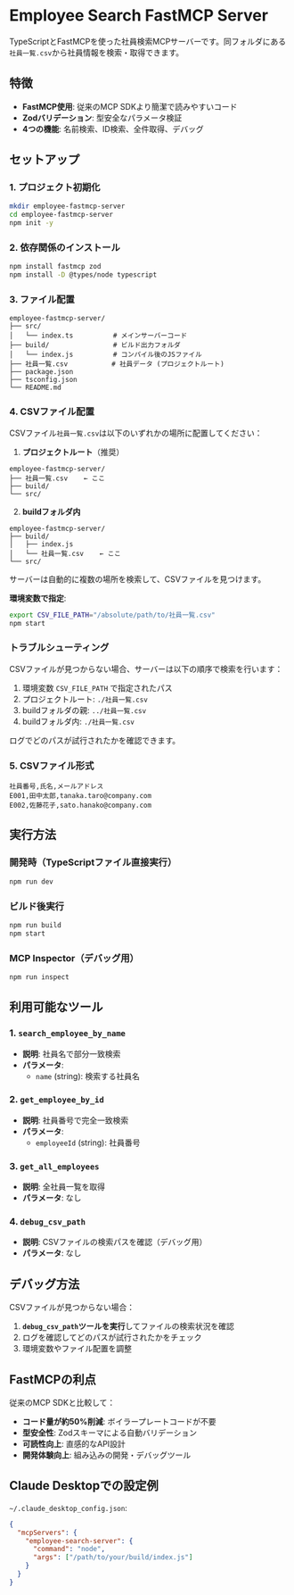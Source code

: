 # Employee Search FastMCP Server

TypeScriptとFastMCPを使った社員検索MCPサーバーです。同フォルダにある`社員一覧.csv`から社員情報を検索・取得できます。

## 特徴

- **FastMCP使用**: 従来のMCP SDKより簡潔で読みやすいコード
- **Zodバリデーション**: 型安全なパラメータ検証
- **4つの機能**: 名前検索、ID検索、全件取得、デバッグ

## セットアップ

### 1. プロジェクト初期化
```bash
mkdir employee-fastmcp-server
cd employee-fastmcp-server
npm init -y
```

### 2. 依存関係のインストール
```bash
npm install fastmcp zod
npm install -D @types/node typescript
```

### 3. ファイル配置
```
employee-fastmcp-server/
├── src/
│   └── index.ts          # メインサーバーコード
├── build/                # ビルド出力フォルダ
│   └── index.js          # コンパイル後のJSファイル
├── 社員一覧.csv           # 社員データ (プロジェクトルート)
├── package.json
├── tsconfig.json
└── README.md
```

### 4. CSVファイル配置

CSVファイル`社員一覧.csv`は以下のいずれかの場所に配置してください：

1. **プロジェクトルート**（推奨）
```
employee-fastmcp-server/
├── 社員一覧.csv    ← ここ
├── build/
└── src/
```

2. **buildフォルダ内**
```
employee-fastmcp-server/
├── build/
│   ├── index.js
│   └── 社員一覧.csv    ← ここ
└── src/
```

サーバーは自動的に複数の場所を検索して、CSVファイルを見つけます。

**環境変数で指定**:
```bash
export CSV_FILE_PATH="/absolute/path/to/社員一覧.csv"
npm start
```

### トラブルシューティング

CSVファイルが見つからない場合、サーバーは以下の順序で検索を行います：

1. 環境変数 `CSV_FILE_PATH` で指定されたパス
2. プロジェクトルート: `./社員一覧.csv`
3. buildフォルダの親: `../社員一覧.csv`
4. buildフォルダ内: `./社員一覧.csv`

ログでどのパスが試行されたかを確認できます。

### 5. CSVファイル形式
```csv
社員番号,氏名,メールアドレス
E001,田中太郎,tanaka.taro@company.com
E002,佐藤花子,sato.hanako@company.com
```

## 実行方法

### 開発時（TypeScriptファイル直接実行）
```bash
npm run dev
```

### ビルド後実行
```bash
npm run build
npm start
```

### MCP Inspector（デバッグ用）
```bash
npm run inspect
```

## 利用可能なツール

### 1. `search_employee_by_name`
- **説明**: 社員名で部分一致検索
- **パラメータ**: 
  - `name` (string): 検索する社員名

### 2. `get_employee_by_id`
- **説明**: 社員番号で完全一致検索  
- **パラメータ**:
  - `employeeId` (string): 社員番号

### 3. `get_all_employees`
- **説明**: 全社員一覧を取得
- **パラメータ**: なし

### 4. `debug_csv_path`
- **説明**: CSVファイルの検索パスを確認（デバッグ用）
- **パラメータ**: なし

## デバッグ方法

CSVファイルが見つからない場合：

1. **`debug_csv_path`ツールを実行**してファイルの検索状況を確認
2. ログを確認してどのパスが試行されたかをチェック
3. 環境変数やファイル配置を調整

## FastMCPの利点

従来のMCP SDKと比較して：

- **コード量が約50%削減**: ボイラープレートコードが不要
- **型安全性**: Zodスキーマによる自動バリデーション
- **可読性向上**: 直感的なAPI設計
- **開発体験向上**: 組み込みの開発・デバッグツール

## Claude Desktopでの設定例

`~/.claude_desktop_config.json`:
```json
{
  "mcpServers": {
    "employee-search-server": {
      "command": "node",
      "args": ["/path/to/your/build/index.js"]
    }
  }
}
```